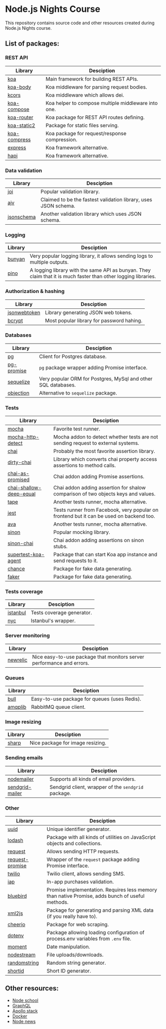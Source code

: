 
# Node.js Nights Course

This repository contains source code and other resources created during Node.js Nights course.

## List of packages:

### REST API

| Library | Desciption |
|---------|------------|
| [koa][npm-koa] | Main framework for building REST APIs. |
| [koa-body][npm-koa-body] | Koa middleware for parsing request bodies. |
| [kcors][npm-kcors] | Koa middleware which allows dei. |
| [koa-compose][npm-koa-compose] | Koa helper to compose multiple middleware into one. |
| [koa-router][npm-koa-router] | Koa package for REST API routes defining.
| [koa-static2][npm-koa-static2] | Package for static files serving. |
| [koa-compress][npm-koa-compress] | Koa package for request/response compression. |
| [express][npm-express] | Koa framework alternative. |
| [hapi][npm-hapi] | Koa framework alternative. |

[npm-express]: https://npmjs.com/package/express
[npm-hapi]: https://npmjs.com/package/hapi
[npm-kcors]: https://npmjs.com/package/kcors
[npm-koa-body]: https://npmjs.com/package/koa-body
[npm-koa-compose]: https://npmjs.com/package/koa-compose
[npm-koa-compress]: https://npmjs.com/package/koa-compress
[npm-koa-router]: https://npmjs.com/package/koa-router
[npm-koa-static2]: https://npmjs.com/package/koa-static2
[npm-koa]: https://npmjs.com/package/koa

### Data validation

| Library | Desciption |
|---------|------------|
| [joi][npm-joi] | Popular validation library. |
| [ajv][npm-ajv] | Claimed to be the fastest validation library, uses JSON schema. |
| [jsonschema][npm-jsonschema] | Another validation library which uses JSON schema. |

[npm-ajv]: https://npmjs.com/package/ajv
[npm-joi]: https://npmjs.com/package/joi
[npm-jsonschema]: https://www.npmjs.com/package/jsonschema

### Logging

| Library | Desciption |
|---------|------------|
| [bunyan][npm-bunyan] | Very popular logging library, it allows sending logs to multiple outputs. |
| [pino][npm-pino] | A logging library with the same API as bunyan. They claim that it is much faster than other logging libraries. |

[npm-bunyan]: https://npmjs.com/package/bunyan
[npm-pino]: https://npmjs.com/package/pino

### Authorization & hashing

| Library | Desciption |
|---------|------------|
| [jsonwebtoken][npm-jsonwebtoken] | Library generating JSON web tokens. |
| [bcrypt][npm-bcrypt] | Most popular library for password hahing. |

[npm-bcrypt]: https://npmjs.com/package/bcrypt
[npm-jsonwebtoken]: https://npmjs.com/package/jsonwebtoken

### Databases

| Library | Desciption |
|---------|------------|
| [pg][npm-pg] | Client for Postgres database. |
| [pg-promise][npm-pg-promise] | `pg` package wrapper adding Promise interface. |
| [sequelize][npm-sequelize] | Very popular ORM for Postgres, MySql and other SQL databases. |
| [objection][npm-objection] | Alternative to `sequelize` package. |

[npm-objection]: https://npmjs.com/package/objection
[npm-pg-promise]: https://npmjs.com/package/pg-promise
[npm-pg]: https://npmjs.com/package/pg
[npm-sequelize]: https://npmjs.com/package/sequelize

### Tests

| Library | Desciption |
|---------|------------|
| [mocha][npm-mocha] | Favorite test runner. |
| [mocha-http-detect][npm-mocha-http-detect] | Mocha addon to detect whether tests are not sending request to external systems. |
| [chai][npm-chai] | Probably the most favorite assertion library. |
| [dirty-chai][npm-dirty-chai] | Library which converts chai property access assertions to method calls. |
| [chai-as-promised][npm-chai-as-promised] | Chai addon adding Promise assertions. |
| [chai-shallow-deep-equal][npm-chai-shallow-deep-equal] | Chai addon adding assertion for shalow comparison of two objects keys and values. |
| [tape][npm-tape] | Another tests runner, mocha alternative. |
| [jest][npm-jest] | Tests runner from Facebook, very popular on frontend but it can be used on backend too. |
| [ava][npm-ava] | Another tests runner, mocha alternative. |
| [sinon][npm-sinon] | Popular mocking library. |
| [sinon-chai][npm-sinon-chai] | Chai addon adding assertions on sinon stubs. |
| [supertest-koa-agent][npm-supertest-koa-agent] | Package that can start Koa app instance and send requests to it. |
| [chance][npm-chance] | Package for fake data generating. |
| [faker][npm-faker] | Package for fake data generating. |

[npm-ava]: https://npmjs.com/package/ava
[npm-chai-as-promised]: https://npmjs.com/package/chai-as-promised
[npm-chai-shallow-deep-equal]: https://npmjs.com/package/chai-shallow-deep-equal
[npm-chai]: https://npmjs.com/package/chai
[npm-chance]: https://npmjs.com/package/chance
[npm-dirty-chai]: https://npmjs.com/package/dirty-chai
[npm-faker]: https://npmjs.com/package/faker
[npm-jest]: https://npmjs.com/package/jest
[npm-mocha-http-detect]: https://npmjs.com/package/mocha-http-detect
[npm-mocha]: https://npmjs.com/package/mocha
[npm-sinon-chai]: https://npmjs.com/package/sinon-chai
[npm-sinon]: https://npmjs.com/package/sinon
[npm-supertest-koa-agent]: https://npmjs.com/package/supertest-koa-agent
[npm-tape]: https://npmjs.com/package/tape

### Tests coverage

| Library | Desciption |
|---------|------------|
| [istanbul][npm-istanbul] | Tests coverage generator. |
| [nyc][npm-nyc] | Istanbul's wrapper. |

[npm-istanbul]: https://npmjs.com/package/istanbul
[npm-nyc]: https://npmjs.com/package/nyc

### Server monitoring

| Library | Desciption |
|---------|------------|
| [newrelic][npm-newrelic] | Nice easy-to-use package that monitors server performance and errors. |

[npm-newrelic]: https://npmjs.com/package/newrelic

### Queues

| Library | Desciption |
|---------|------------|
| [bull][npm-bull] | Easy-to-use package for queues (uses Redis). |
| [amqplib][npm-amqplib] | RabbitMQ queue client. |

[npm-amqplib]: https://npmjs.com/package/amqplib
[npm-bull]: https://npmjs.com/package/bull

### Image resizing

| Library | Desciption |
|---------|------------|
| [sharp][npm-sharp] | Nice package for image resizing. |

[npm-sharp]: https://npmjs.com/package/sharp

### Sending emails

| Library | Desciption |
|---------|------------|
| [nodemailer][npm-nodemailer] | Supports all kinds of email providers. |
| [sendgrid-mailer][npm-sendgrid-mailer] | Sendgrid client, wrapper of the `sendgrid` package. |

[npm-nodemailer]: https://npmjs.com/package/nodemailer
[npm-sendgrid-mailer]: https://npmjs.com/package/sendgrid-mailer

### Other

| Library | Desciption |
|---------|------------|
| [uuid][npm-uuid] | Unique identifier generator. |
| [lodash][npm-lodash] | Package with all kinds of utilities on JavaScript objects and collections. |
| [request][npm-request] | Allows sending HTTP requests. |
| [request-promise][npm-request-promise] | Wrapper of the `request` package adding Promise interface. |
| [twilio][npm-twilio] | Twilio client, allows sending SMS. |
| [iap][npm-iap] | In-app purchases validation. |
| [bluebird][npm-bluebird] | Promise implementation. Requires less memory than native Promise, adds bunch of useful methods. |
| [xml2js][npm-xml2js] | Package for generating and parsing XML data (if you really have to). |
| [cheerio][npm-cheerio] | Package for web scraping. |
| [dotenv][npm-dotenv] | Package allowing loading configuration of process.env variables from `.env` file. |
| [moment][npm-moment] | Date manipulation. |
| [nodestream][npm-nodestream] | File uploads/downloads. |
| [randomstring][npm-randomstring] | Random string generator. |
| [shortid][npm-shortid] | Short ID generator. |

[npm-bluebird]: https://npmjs.com/package/bluebird
[npm-cheerio]: https://npmjs.com/package/cheerio
[npm-dotenv]: https://npmjs.com/package/dotenv
[npm-iap]: https://npmjs.com/package/iap
[npm-lodash]: https://npmjs.com/package/lodash
[npm-moment]: https://npmjs.com/package/moment
[npm-nodestream]: https://npmjs.com/package/nodestream
[npm-randomstring]: https://npmjs.com/package/randomstring
[npm-request-promise]: https://npmjs.com/package/request-promise
[npm-request]: https://npmjs.com/package/request
[npm-shortid]: https://npmjs.com/package/shortid
[npm-twilio]: https://npmjs.com/package/twilio
[npm-uuid]: https://npmjs.com/package/uuid
[npm-xml2js]: https://npmjs.com/package/xml2js

## Other resources:
- [Node school](https://nodeschool.io/)
- [GraphQL](http://graphql.org/learn/)
- [Apollo stack](https://www.apollodata.com/)
- [Docker](http://docker.com/)
- [Node news](http://nodeweekly.com/)

